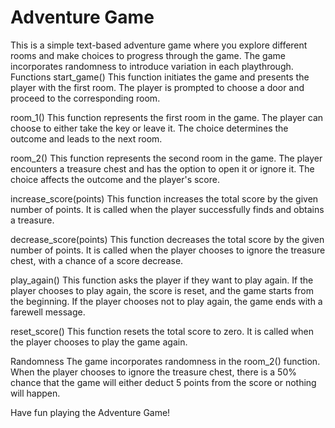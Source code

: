 # Adventure Game
This is a simple text-based adventure game where you explore different rooms and make choices to progress through the game. The game incorporates randomness to introduce variation in each playthrough.
Functions
start_game()
This function initiates the game and presents the player with the first room. The player is prompted to choose a door and proceed to the corresponding room.

room_1()
This function represents the first room in the game. The player can choose to either take the key or leave it. The choice determines the outcome and leads to the next room.

room_2()
This function represents the second room in the game. The player encounters a treasure chest and has the option to open it or ignore it. The choice affects the outcome and the player's score.

increase_score(points)
This function increases the total score by the given number of points. It is called when the player successfully finds and obtains a treasure.

decrease_score(points)
This function decreases the total score by the given number of points. It is called when the player chooses to ignore the treasure chest, with a chance of a score decrease.

play_again()
This function asks the player if they want to play again. If the player chooses to play again, the score is reset, and the game starts from the beginning. If the player chooses not to play again, the game ends with a farewell message.

reset_score()
This function resets the total score to zero. It is called when the player chooses to play the game again.

Randomness
The game incorporates randomness in the room_2() function. When the player chooses to ignore the treasure chest, there is a 50% chance that the game will either deduct 5 points from the score or nothing will happen.

Have fun playing the Adventure Game!
